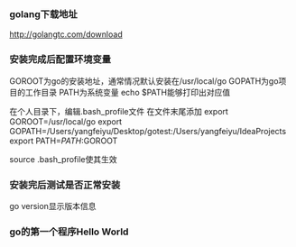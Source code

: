 ### golang下载地址

http://golangtc.com/download



### 安装完成后配置环境变量

GOROOT为go的安装地址，通常情况默认安装在/usr/local/go
GOPATH为go项目的工作目录
PATH为系统变量
echo $PATH能够打印出对应值



在个人目录下，编辑.bash_profile文件
在文件末尾添加
export GOROOT=/usr/local/go
export GOPATH=/Users/yangfeiyu/Desktop/gotest:/Users/yangfeiyu/IdeaProjects
export PATH=$PATH:$GOROOT

source .bash_profile使其生效



### 安装完后测试是否正常安装

go version显示版本信息



### go的第一个程序Hello World

~~~import  &quot;fmt&quot; 

~~~

~~~func main() {

~~~

~~~fmt.Println(&quot;Hello World!&quot;)

~~~

~~~}

~~~